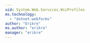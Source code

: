 ```yaml
---
uid: System.Web.Services.WsiProfiles
ms.technology: 
  - "dotnet-webforms"
author: "Erikre"
ms.author: "erikre"
manager: "erikre"
---
```

